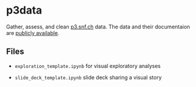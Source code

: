 # p3data

Gather, assess, and clean [p3.snf.ch](http://p3.snf.ch) data.  The data and their documentaion are [publicly available](http://p3.snf.ch/Pages/DataAndDocumentation.aspx).


## Files

 - `exploration_template.ipynb` for visual exploratory analyses

 - `slide_deck_template.ipynb` slide deck sharing a visual story

